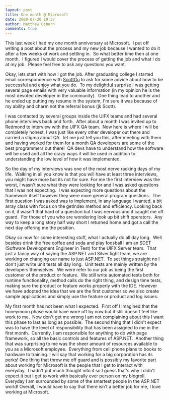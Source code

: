 ```yaml
---
layout: post
title: One month @ Microsoft
date: 2008-07-20 19:37
author: Matthew Osborn
comments: true
---
```

This last week I had my one month anniversary at Microsoft.  I put off writing a post about the process and my new job because I wanted to do it after a few weeks of work and settling in.  So what better time then at one month.  I figured I would cover the process of getting the job and what I do at my job.  Please feel free to ask any questions you want. 

Okay, lets start with how I got the job. After graduating college I started email correspondence with <a href="http://weblogs.asp.net/scottgu/">ScottGu</a> to ask for some advice about how to be successful and enjoy what you do.  To my delightful surprise I was getting several page emails with very valuable information (in my opinion he is the most devoted developer in the community).  One thing lead to another and he ended up putting my resume in the system, I'm sure it was because of my ability and charm not the referral bonus (jk Scott).

I was contacted by several groups inside the UIFX teams and had several phone interviews back and forth.  After about a month I was invited up to Redmond to interview with the UIFX QA team.  Now here is where I will be completely honest, I was just like every other developer out there and carried a stigma about QA.  let me just tell you this, after meeting with them and having worked for them for a month QA developers are some of the best programmers out there!  QA devs have to understand how the software will be used and all the crazy ways it will be used in addition to understanding the low level of how it was implemented.

So the day of my interviews was one of the most nerve racking days of my life.  Walking in all you know is that you will have at least three interviews, you might have more but its not for sure. For me the first interview was the worst, I wasn't sure what they were looking for and I was asked questions that I was not expecting.  I was expecting more questions about the framework itself however they were more general program questions.  The first question I was asked was to implement, in any language I wanted, a bit array class with focus on the getIndex method and efficiency. Looking back on it, it wasn't that hard of a question but I was nervous and it caught me off guard.  For those of you who are wondering look up bit shift operators.  Any way to keep a long story half way short I returned home and got a call the next day offering me the position.

Okay so now for some interesting stuff, what I actually do all day long.  Well besides drink the free coffee and soda and play foosball I am an SDET (Software Development Engineer in Test) for the UIFX Server team.  That just a fancy way of saying the ASP.NET and Silver light team, we are working on changing our name to just ASP.NET.  To set things straight no I don't just write unit tests all day long.  Unit tests are mainly written by the developers themselves.  We were refer to our job as being the first customer of the product or feature.  We still write automated tests both for runtime functionality, method calls do the right thing, and design time tests, making sure the product or feature works properly with the IDE. However we have adopted the idea that we are the first customer so we also create sample applications and simply use the feature or product and log issues.

My first month has not been what I expected.  First off I imagined that the honeymoon phase would have wore off by now but it still doesn't feel like work to me.  Now don't get me wrong I am not complaining about this I want this phase to last as long as possible.  The second thing that I didn't expect was to have the level of responsibility that has been assigned to me in the first month.  Currently, I am responsible for anything to do with page framework, so all the basic controls and features of ASP.NET.  Another thing that was surprising to me was the sheer amount of resources available to you as a Microsoft employee.  Everything from cell phone plans to books to hardware to training. I will say that working for a big corporation has its perks! One thing that throw me off guard and is possibly my favorite part about working for Microsoft is the people that I get to interact with everyday.  I hadn't put much thought into it so I guess that's why I didn't expect it but I get to work with basically ever person on my blogroll.  Everyday I am surrounded by some of the smartest people in the ASP.NET world! Overall, I would have to say that there isn't a better job for me, I love working at Microsoft.
